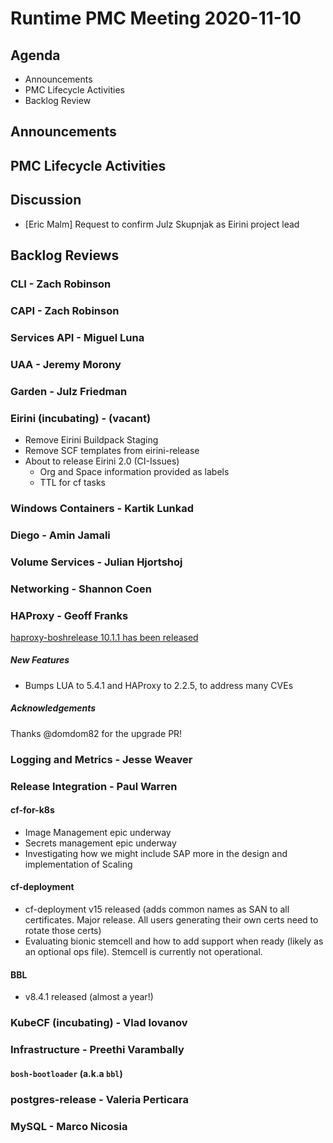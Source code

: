 # Runtime PMC Meeting 2020-11-10

## Agenda

* Announcements
* PMC Lifecycle Activities
* Backlog Review


## Announcements


## PMC Lifecycle Activities


## Discussion

- [Eric Malm] Request to confirm Julz Skupnjak as Eirini project lead


## Backlog Reviews

### CLI - Zach Robinson


### CAPI - Zach Robinson


### Services API - Miguel Luna


### UAA - Jeremy Morony


### Garden - Julz Friedman


### Eirini (incubating) - (vacant)
- Remove Eirini Buildpack Staging
- Remove SCF templates from eirini-release
- About to release Eirini 2.0 (CI-Issues)
  - Org and Space information provided as labels
  - TTL for cf tasks



### Windows Containers - Kartik Lunkad


### Diego - Amin Jamali


### Volume Services - Julian Hjortshoj


### Networking - Shannon Coen


### HAProxy - Geoff Franks

[haproxy-boshrelease 10.1.1 has been released](https://github.com/cloudfoundry-incubator/haproxy-boshrelease/releases/tag/v10.1.1)
##### New Features

- Bumps LUA to 5.4.1 and HAProxy to 2.2.5, to address many CVEs

##### Acknowledgements

Thanks @domdom82 for the upgrade PR!

### Logging and Metrics - Jesse Weaver


### Release Integration - Paul Warren
#### cf-for-k8s
- Image Management epic underway
- Secrets management epic underway
- Investigating how we might include SAP more in the design and implementation of Scaling

#### cf-deployment
- cf-deployment v15 released (adds common names as SAN to all certificates.  Major release.  All users generating their own certs need to rotate those certs)
- Evaluating bionic stemcell and how to add support when ready (likely as an optional ops file).  Stemcell is currently not operational. 

#### BBL
- v8.4.1 released (almost a year!)

### KubeCF (incubating) - Vlad Iovanov


### Infrastructure - Preethi Varambally

#### `bosh-bootloader` (a.k.a `bbl`)


### postgres-release - Valeria Perticara


### MySQL - Marco Nicosia
